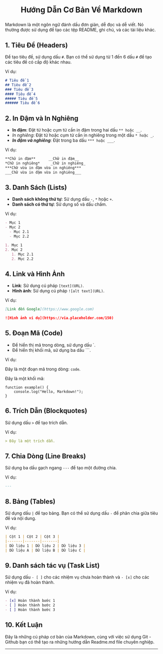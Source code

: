 # <p align="center" style="font-size:25px;">Hướng Dẫn Cơ Bản Về Markdown</p>

Markdown là một ngôn ngữ đánh dấu đơn giản, dễ đọc và dễ viết. Nó thường được sử dụng để tạo các tệp README, ghi chú, và các tài liệu khác.

## 1. Tiêu Đề (Headers)

Để tạo tiêu đề, sử dụng dấu `#`. Bạn có thể sử dụng từ 1 đến 6 dấu `#` để tạo các tiêu đề có cấp độ khác nhau.

Ví dụ:
```markdown
# Tiêu đề 1
## Tiêu đề 2
### Tiêu đề 3
#### Tiêu đề 4
##### Tiêu đề 5
###### Tiêu đề 6
```

## 2. In Đậm và In Nghiêng

- **In đậm**: Đặt từ hoặc cụm từ cần in đậm trong hai dấu `** hoặc __`.
- *In nghiêng*: Đặt từ hoặc cụm từ cần in nghiêng trong một dấu `* hoặc _`.
- ***In đậm và nghiêng***: Đặt trong ba dấu `*** hoặc ___`.

Ví dụ:
```markdown
**Chữ in đậm**      __Chữ in đậm__
*Chữ in nghiêng*     _Chữ in nghiêng_
***Chữ vừa in đậm vừa in nghiêng***
___Chữ vừa in đậm vừa in nghiêng___
```

## 3. Danh Sách (Lists)

- **Danh sách không thứ tự**: Sử dụng dấu `-`, `*` hoặc `+`.
- **Danh sách có thứ tự**: Sử dụng số và dấu chấm.

Ví dụ:
```markdown
- Mục 1
- Mục 2
  - Mục 2.1
  - Mục 2.2

1. Mục 1
2. Mục 2
   1. Mục 2.1
   2. Mục 2.2
```

## 4. Link và Hình Ảnh

- **Link**: Sử dụng cú pháp `[text](URL)`.
- **Hình ảnh**: Sử dụng cú pháp `![alt text](URL)`.

Ví dụ:
```markdown
[Link đến Google](https://www.google.com)

![Hình ảnh ví dụ](https://via.placeholder.com/150)
```

## 5. Đoạn Mã (Code)

- Để hiển thị mã trong dòng, sử dụng dấu `.
- Để hiển thị khối mã, sử dụng ba dấu ```.

Ví dụ:

Đây là một đoạn mã trong dòng: `code`.


Đây là một khối mã:
```
function example() {
    console.log("Hello, Markdown!");
}
```


## 6. Trích Dẫn (Blockquotes)

Sử dụng dấu `>` để tạo trích dẫn.

Ví dụ:
```markdown
> Đây là một trích dẫn.
```

## 7. Chia Dòng (Line Breaks)

Sử dụng ba dấu gạch ngang `---` để tạo một đường chia.

Ví dụ:
```markdown
---
```

## 8. Bảng (Tables)

Sử dụng dấu `|` để tạo bảng. Bạn có thể sử dụng dấu `-` để phân chia giữa tiêu đề và nội dung.

Ví dụ:
```markdown
| Cột 1 | Cột 2 | Cột 3 |
|-------|-------|-------|
| Dữ liệu 1 | Dữ liệu 2 | Dữ liệu 3 |
| Dữ liệu A | Dữ liệu B | Dữ liệu C |
```

## 9. Danh sách tác vụ (Task List)

Sử dụng dấu `- [ ]` cho các nhiệm vụ chưa hoàn thành và `- [x]` cho các nhiệm vụ đã hoàn thành.

Ví dụ:
```markdown
- [x] Hoàn thành bước 1
- [ ] Hoàn thành bước 2
- [ ] Hoàn thành bước 3
```

## 10. Kết Luận

Đây là những cú pháp cơ bản của Markdown, cùng với việc sử dụng Git - Github bạn có thể tạo ra những hướng dẫn Readme.md file chuyên nghiệp.

---
